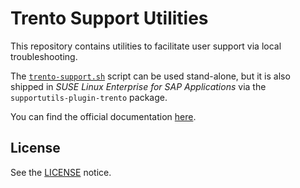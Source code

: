 # Trento Support Utilities

This repository contains utilities to facilitate user support via local troubleshooting.

The [`trento-support.sh`](trento-support.sh) script can be used stand-alone, but it is also shipped in _SUSE Linux Enterprise for SAP Applications_ via the `supportutils-plugin-trento` package.

You can find the official documentation [here](https://documentation.suse.com/sles-sap/trento/html/SLES-SAP-trento/index.html#sec-trento-problemanalysis).

## License

See the [LICENSE](LICENSE) notice.
